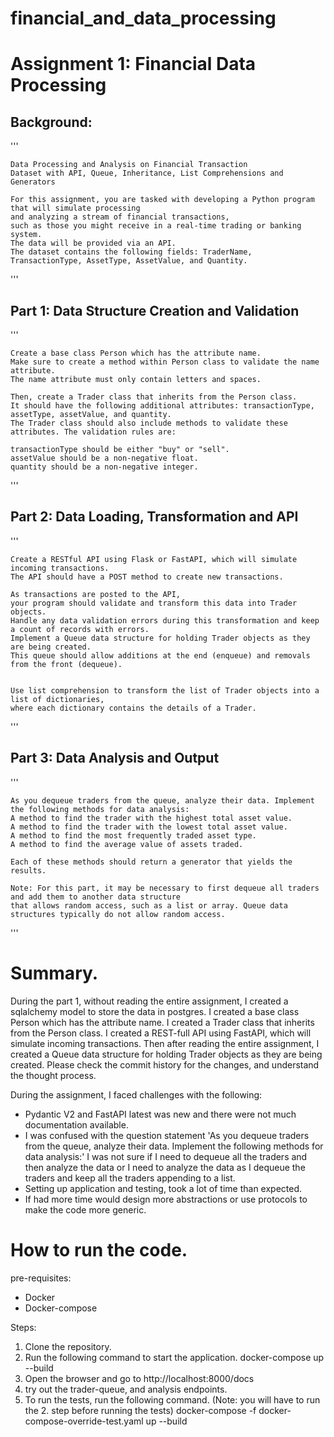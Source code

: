 # financial_and_data_processing


# Assignment 1: Financial Data Processing

## Background:
'''

    Data Processing and Analysis on Financial Transaction 
    Dataset with API, Queue, Inheritance, List Comprehensions and Generators
     
    For this assignment, you are tasked with developing a Python program that will simulate processing 
    and analyzing a stream of financial transactions, 
    such as those you might receive in a real-time trading or banking system. 
    The data will be provided via an API. 
    The dataset contains the following fields: TraderName, TransactionType, AssetType, AssetValue, and Quantity.

'''

## Part 1: Data Structure Creation and Validation
'''

    Create a base class Person which has the attribute name. 
    Make sure to create a method within Person class to validate the name attribute. 
    The name attribute must only contain letters and spaces.

    Then, create a Trader class that inherits from the Person class. 
    It should have the following additional attributes: transactionType, assetType, assetValue, and quantity. 
    The Trader class should also include methods to validate these attributes. The validation rules are:

    transactionType should be either "buy" or "sell".
    assetValue should be a non-negative float.
    quantity should be a non-negative integer.
'''

## Part 2: Data Loading, Transformation and API

'''

    Create a RESTful API using Flask or FastAPI, which will simulate incoming transactions. 
    The API should have a POST method to create new transactions.

    As transactions are posted to the API, 
    your program should validate and transform this data into Trader objects. 
    Handle any data validation errors during this transformation and keep a count of records with errors. 
    Implement a Queue data structure for holding Trader objects as they are being created. 
    This queue should allow additions at the end (enqueue) and removals from the front (dequeue).
     

    Use list comprehension to transform the list of Trader objects into a list of dictionaries, 
    where each dictionary contains the details of a Trader.
 '''
 
## Part 3: Data Analysis and Output
'''

    As you dequeue traders from the queue, analyze their data. Implement the following methods for data analysis:
    A method to find the trader with the highest total asset value.
    A method to find the trader with the lowest total asset value.
    A method to find the most frequently traded asset type.
    A method to find the average value of assets traded.

    Each of these methods should return a generator that yields the results.

    Note: For this part, it may be necessary to first dequeue all traders and add them to another data structure 
    that allows random access, such as a list or array. Queue data structures typically do not allow random access.
'''


# Summary.

During the part 1, without reading the entire assignment, I created a sqlalchemy model to store the data in postgres.
I created a base class Person which has the attribute name.
I created a Trader class that inherits from the Person class.
I created a REST-full API using FastAPI, which will simulate incoming transactions.
Then after reading the entire assignment, 
I created a Queue data structure for holding Trader objects as they are being created.
Please check the commit history for the changes, and understand the thought process.

During the assignment, I faced challenges with the following:
 - Pydantic V2 and FastAPI latest was new and there were not much documentation available.
 - I was confused with the question statement 'As you dequeue traders from the queue, analyze their data. 
   Implement the following methods for data analysis:' I was not sure if I need to dequeue all the traders and then analyze the data or 
   I need to analyze the data as I dequeue the traders and keep all the traders appending to a list.
 - Setting up application and testing, took a lot of time than expected.
 - If had more time would design more abstractions or use protocols to make the code more generic.


# How to run the code.
pre-requisites:
 - Docker
 - Docker-compose

Steps:

1. Clone the repository.
2. Run the following command to start the application.
   docker-compose up --build
3. Open the browser and go to http://localhost:8000/docs
4. try out the trader-queue, and analysis endpoints.
5. To run the tests, run the following command. (Note: you will have to run the 2. step before running the tests)
   docker-compose -f docker-compose-override-test.yaml up --build
